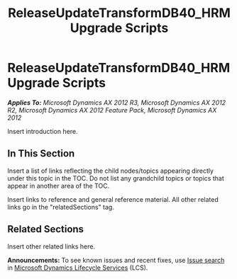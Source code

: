 ﻿---
title: ReleaseUpdateTransformDB40_HRM Upgrade Scripts
TOCTitle: ReleaseUpdateTransformDB40_HRM Upgrade Scripts
ms:assetid: 42705db1-6afe-4304-b85e-1ad63a6a5eaf
ms:mtpsurl: https://msdn.microsoft.com/en-us/library/JJ718851(v=AX.60)
ms:contentKeyID: 49707895
ms.date: 05/18/2015
mtps_version: v=AX.60
---

# ReleaseUpdateTransformDB40\_HRM Upgrade Scripts 


_**Applies To:** Microsoft Dynamics AX 2012 R3, Microsoft Dynamics AX 2012 R2, Microsoft Dynamics AX 2012 Feature Pack, Microsoft Dynamics AX 2012_

Insert introduction here.

## In This Section

Insert a list of links reflecting the child nodes/topics appearing directly under this topic in the TOC. Do not list any grandchild topics or topics that appear in another area of the TOC.


Insert links to reference and general reference material. All other related links go in the "relatedSections" tag.

## Related Sections

Insert other related links here.

  
**Announcements:** To see known issues and recent fixes, use [Issue search](http://go.microsoft.com/fwlink/?linkid=389258) in [Microsoft Dynamics Lifecycle Services](http://go.microsoft.com/fwlink/?linkid=306505) (LCS).

